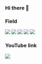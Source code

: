 ### Hi there 👋


### Field
  <img src="https://img.shields.io/badge/YOLO-00FFFF?style=flat&logo=YOLO&logoColor=white"/>
  <img src="https://img.shields.io/badge/PyTorch-EE4C2C?style=flat&logo=PyTorch&logoColor=white"/>
  <img src="https://img.shields.io/badge/C-A8B9CC?style=flat&logo=C&logoColor=white"/>
  <img src="https://img.shields.io/badge/Java-007396?style=flat&logo=Java&logoColor=white"/>
  <img src="https://img.shields.io/badge/Python-3776AB?style=flat&logo=Python&logoColor=white"/>

### YouTube link
<a href="https://www.youtube.com/@AF797/featured" target="_blank"><img src="https://img.shields.io/badge/YouTube-FF0000?style=flat&logo=YouTube&logoColor=white"/></a>

